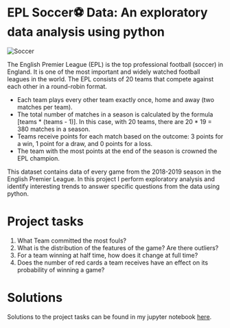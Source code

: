 # EPL Soccer⚽ Data: An exploratory data analysis using python

![Soccer](https://github.com/HannahIgboke/EPL-Soccer-Data-An-exploratory-data-analysis-using-python/assets/116895464/db823377-5cdf-4485-9e76-30531cd8acd0)

The English Premier League (EPL) is the top professional football (soccer) in England. It is one of the most important and widely watched football leagues in the world. The EPL consists of 20 teams that compete against each other in a round-robin format. 

- Each team plays every other team exactly once, home and away (two matches per team).
- The total number of matches in a season is calculated by the formula [teams * (teams - 1)]. In this case, with 20 teams, there are 20 * 19 = 380 matches in a season.
- Teams receive points for each match based on the outcome: 3 points for a win, 1 point for a draw, and 0 points for a loss.
- The team with the most points at the end of the season is crowned the EPL champion.


This dataset contains data of every game from the 2018-2019 season in the English Premier League. In this project I perform exploratory analysis and identify interesting trends to answer specific questions from the data using python.

# Project tasks

1. What Team committed the most fouls?
2. What is the distribution of the features of the game? Are there outliers?
3. For a team winning at half time, how does it change at full time?
4. Does the number of red cards a team receives have an effect on its probability of winning a game?

# Solutions

Solutions to the project tasks can be found in my jupyter notebook [here](https://github.com/HannahIgboke/EPL-Soccer-Data--an-exploratory-data-analysis-using-python/blob/main/EPL%20soccer%20data%20analysis.ipynb).

